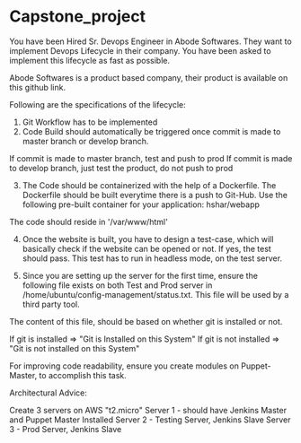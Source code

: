 # Capstone_project

You have been Hired Sr. Devops Engineer in Abode Softwares. They want to implement Devops Lifecycle in their company. You have been asked to implement this lifecycle as fast as possible.

Abode Softwares is a product based company, their product is available on this github link.

<Git-Hub>

Following are the specifications of the lifecycle:

1. Git Workflow has to be implemented
2. Code Build should automatically be triggered once commit is made to master branch or develop branch.

If commit is made to master branch, test and push to prod
If commit is made to develop branch, just test the product, do not push to prod


3. The Code should be containerized with the help of a Dockerfile.  The Dockerfile should be built everytime there is a push to Git-Hub. Use the following pre-built container for your application:
hshar/webapp

The code should reside in '/var/www/html'

4. Once the website is built, you have to design a test-case, which will basically check if the website can be opened or not. If yes, the test should pass. This test has to run in headless mode, on the test server.

5. Since you are setting up the server for the first time, ensure the following file exists on both Test and Prod server in /home/ubuntu/config-management/status.txt. This file will be used by a third party tool.

The content of this file, should be based on whether git is installed or not.

If git is installed => "Git is Installed on this System"
If git is not installed => "Git is not installed on this System"

For improving code readability, ensure you create modules on Puppet-Master, to accomplish this task.


Architectural Advice:

Create 3 servers on AWS "t2.micro"
Server 1 - should have Jenkins Master and Puppet Master Installed
Server 2 - Testing Server, Jenkins Slave
Server 3 - Prod Server, Jenkins Slave
